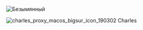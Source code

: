 ![Безымянный](https://user-images.githubusercontent.com/116311108/200306142-d779716c-c3bd-4237-a64a-a4ac7bd549ba.png)

![charles_proxy_macos_bigsur_icon_190302](https://user-images.githubusercontent.com/116311108/200313015-a6289d14-77f2-488a-8430-fdb0e2c2d7ab.png) Charles
